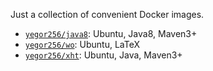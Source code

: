 Just a collection of convenient Docker images.

 * [`yegor256/java8`](https://github.com/yegor256/dockers/tree/master/java8): Ubuntu, Java8, Maven3+
 * [`yegor256/wo`](https://github.com/yegor256/dockers/tree/master/wo): Ubuntu, LaTeX
 * [`yegor256/xht`](https://github.com/yegor256/dockers/tree/master/xht): Ubuntu, Java, Maven3+


